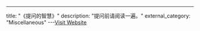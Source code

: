 ---
title: "《提问的智慧》"
description: "提问前请阅读一遍。"
external_category: "Miscellaneous"
---[Visit Website](https://github.com/ryanhanwu/How-To-Ask-Questions-The-Smart-Way/blob/master/README-zh_CN.md)

